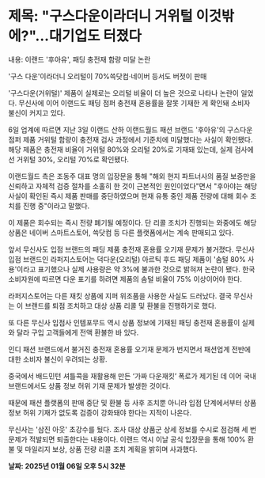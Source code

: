 # **제목: "구스다운이라더니 거위털 이것밖에?"…대기업도 터졌다**

  내용: 이랜드 '후아유', 패딩 충전재 함량 미달 논란

'구스 다운'이라더니 오리털이 70%쓱닷컴·네이버 등서도 버젓이 판매

'구스다운(거위털)' 제품이 실제로는 오리털 비율이 더 높은 것으로 나타나 논란이 일었다. 무신사에 이어 이랜드도 패딩 점퍼 충전재 혼용률을 잘못 기재한 게 확인돼 소비자 불신이 커지고 있다.

6일 업계에 따르면 지난 3일 이랜드 산하 이랜드월드 패션 브랜드 '후아유'의 구스다운 점퍼 제품 거위털 함량이 충전재 검사 과정에서 기준치에 미달했다는 사실이 확인됐다. 해당 제품은 충전재 비율이 거위털 80%와 오리털 20%로 기재돼 있는데, 실제 검사에선 거위털 30%, 오리털 70%로 확인됐다.

이랜드월드 측은 조동주 대표 명의 입장문을 통해 "해외 현지 파트너사의 품질 보증만을 신뢰하고 자체적 검증 절차를 소홀히 한 것이 근본적인 원인이었다"면서 "후아야는 해당 사실이 확인된 즉시 제품 판매를 중단하였으며 현재 유통 중인 제품 전량에 대해 회수 조치를 진행 중"이라고 말했다.

이 제품은 회수되는 즉시 전량 폐기될 예정이다. 단 리콜 조치가 진행되는 와중에도 해당 상품은 네이버 스마트스토어, 쓱닷컴 등 다른 플랫폼에서는 계속 판매되고 있다.

앞서 무신사도 입점 브랜드의 패딩 제품 충전재 혼용률 오기재 문제가 불거졌다. 무신사 입점 브랜드인 라퍼지스토어는 덕다운(오리털) 아르틱 후드 패딩 제품이 '솜털 80% 사용'이라고 표기했으나 실제 사용량은 약 3%에 불과한 것으로 밝혀져 논란이 됐다. 한국소비자원에 따르면 다운 표기를 하려면 제품의 솜털 비율이 75% 이상이어야 한다.

라퍼지스토어는 다른 재킷 상품에 지퍼 위조품을 사용한 사실도 드러났다. 결국 무신사는 이 브랜드를 퇴점 조치하고 대상 상품 리콜 및 환불을 진행하기로 했다.

또 다른 무신사 입점사 인템포무드 역시 상품 정보에 기재된 패딩 충전재 혼용률이 실제와 달라 구입 고객들에게 전액 환불한 바 있다.

인디 패션 브랜드에서 불거진 충전재 혼용률 오기재 문제가 번지면서 패션업계 전반에 대한 소비자 불신이 우려되는 상황.

중국에서 배드민턴 셔틀콕을 재활용해 만든 ‘가짜 다운재킷’ 폭로가 제기된 데 이어 국내 브랜드에서도 상품 정보 허위 기재 문제가 발생한 것이다.

때문에 패션 플랫폼의 판매 중단 및 환불 등 사후 조치뿐 아니라 입점 단계에서부터 상품 정보 허위 기재가 없도록 검증이 강화돼야 한다는 지적이 나온다.

무신사는 '삼진 아웃' 초강수를 뒀다. 조사 대상 상품군 상세 정보를 수시로 점검해 세 번 문제가 적발되면 퇴출한다는 내용이다. 이랜드 역시 이날 공식 입장문을 통해 100% 환불 및 마일리지 보상, 상품 전량 리콜 조치 계획을 밝히며 사과했다.

  **날짜: 2025년 01월 06일 오후 5시 32분**